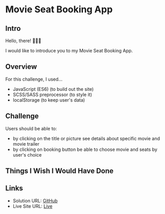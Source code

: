# Movie Seat Booking App

## Intro

Hello, there! 🙋🏽‍♂️

I would like to introduce you to my Movie Seat Booking App.

## Overview

For this challenge, I used...

 - JavaScript (ES6) (to build out the site)
 - SCSS/SASS preprocessor (to style it)
 - localStorage (to keep user's data)

## Challenge
Users should be able to:

 - by clicking on the title or picture see details about specific movie and movie trailer
 - by clicking on booking button be able to choose movie and seats by user's choice

## Things I Wish I Would Have Done



## Links
 - Solution URL: <a href=https://github.com/martinjurkov/movie-seat-booking-app>GitHub</a>
 - Live Site URL: <a href=https://ephemeral-medovik-ee8437.netlify.app/index.html/>Live</a>
